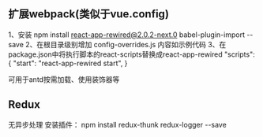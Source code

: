 ## 扩展webpack(类似于vue.config)
1、安装 npm install react-app-rewired@2.0.2-next.0 babel-plugin-import --save
2、在根目录级别增加 config-overrides.js 内容如示例代码
3、在package.json中将执行脚本的react-scripts替换成react-app-rewired
"scripts": {
  "start": "react-app-rewired start",
}

可用于antd按需加载、使用装饰器等

## Redux
无异步处理
安装插件： 
npm install redux-thunk redux-logger --save
